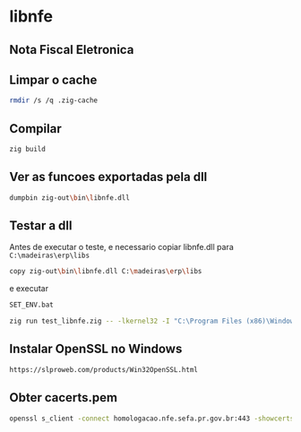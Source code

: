 # libnfe
## Nota Fiscal Eletronica

## Limpar o cache
```bash
rmdir /s /q .zig-cache
```

## Compilar
```bash
zig build
```
## Ver as funcoes exportadas pela dll
```bash
dumpbin zig-out\bin\libnfe.dll
```

## Testar a dll
Antes de executar o teste, e necessario copiar libnfe.dll para ```C:\madeiras\erp\libs```
```bash
copy zig-out\bin\libnfe.dll C:\madeiras\erp\libs
```
e executar 
```bash
SET_ENV.bat
```

```bash
zig run test_libnfe.zig -- -lkernel32 -I "C:\Program Files (x86)\Windows Kits\10\Include\10.0.26100.0\um"
```

## Instalar OpenSSL no Windows

```bash
https://slproweb.com/products/Win32OpenSSL.html
```

## Obter cacerts.pem

```bash
openssl s_client -connect homologacao.nfe.sefa.pr.gov.br:443 -showcerts > cacerts.pem
```

